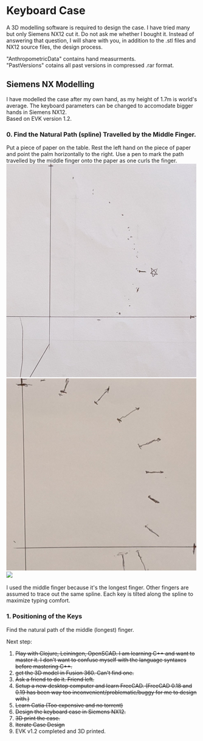 # Keyboard Case
A 3D modelling software is required to design the case. I have tried many but only Siemens NX12 cut it. Do not ask me whether I bought it. Instead of answering that question, I will share with you, in addition to the .stl files and NX12 source files, the design process.  

"AnthropometricData" contains hand measurments.  
"PastVersions" cotains all past versions in compressed .rar format.  

## Siemens NX Modelling
I have modelled the case after my own hand, as my height of 1.7m is world's average. The keyboard parameters can be changed to accomodate bigger hands in Siemens NX12.  
Based on EVK version 1.2.  

### 0. Find the Natural Path (spline) Travelled by the Middle Finger.
Put a piece of paper on the table. Rest the left hand on the piece of paper and point the palm horizontally to the right. Use a pen to mark the path travelled by the middle finger onto the paper as one curls the finger. 
<img src="Images/MidFingerPath0.jpg" width="500"> 
<img src="Images/MidFingerPath1.jpg" width="500"> 
<img src="Images/FingerTipPath0.png" width="500"> 


I used the middle finger because it's the longest finger. Other fingers are assumed to trace out the same spline. 
Each key is tilted along the spline to maximize typing comfort.


### 1. Positioning of the Keys
Find the natural path of the middle (longest) finger.  









Next step:
 1. ~~Play with Clojure, Leiningen, OpenSCAD. I am learning C++ and want to master it. I don't want to confuse myself with the language syntaxes before mastering C++.~~
 2. ~~get the 3D model in Fusion 360. Can't find one.~~
 3. ~~Ask a friend to do it. Friend left.~~
 4. ~~Setup a new desktop computer and learn FreeCAD. (FreeCAD 0.18 and 0.19 has been way too inconvenient/problematic/buggy for me to design with.)~~ 
 5. ~~Learn Catia (Too expensive and no torrent)~~
 6. ~~Design the keyboard case in Siemens NX12.~~
 7. ~~3D print the case.~~  
 8. ~~Iterate Case Design~~  
 9. EVK v1.2 completed and 3D printed.  
